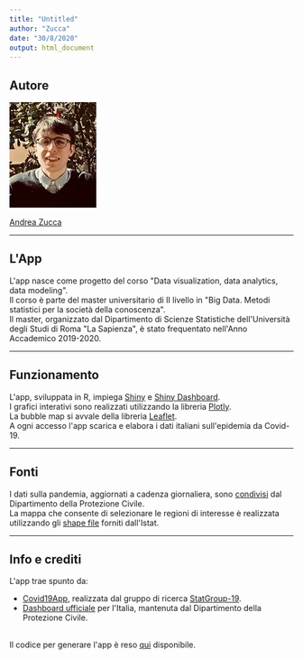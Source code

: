 ```yaml
---
title: "Untitled"
author: "Zucca"
date: "30/8/2020"
output: html_document
---
```


## Autore

![](img/user_andrea.jpg)

[Andrea Zucca](https://www.linkedin.com/in/andrea-zucca-62b6a6174/)
_____________________________________________________________________________________________________________________________________________________
## L'App
L'app nasce come progetto del corso "Data visualization, data analytics, data modeling".<br/>
Il corso è parte del master universitario di II livello in "Big Data. Metodi statistici per la società della conoscenza".<br/>
Il master, organizzato dal Dipartimento di Scienze Statistiche dell'Università degli Studi di Roma "La Sapienza", è stato frequentato nell'Anno Accademico 2019-2020.
_____________________________________________________________________________________________________________________________________________________

## Funzionamento
L'app, sviluppata in R, impiega [Shiny](https://shiny.rstudio.com/) e [Shiny Dashboard](https://rstudio.github.io/shinydashboard/).<br/>
I grafici interativi sono realizzati utilizzando la libreria [Plotly](https://plotly.com/r/).<br/>
La bubble map si avvale della libreria [Leaflet](https://rstudio.github.io/leaflet/).<br/>
A ogni accesso l'app scarica e elabora i dati italiani sull'epidemia da Covid-19.
_____________________________________________________________________________________________________________________________________________________

## Fonti
I dati sulla pandemia, aggiornati a cadenza giornaliera, sono [condivisi](https://github.com/pcm-dpc/COVID-19) dal Dipartimento della Protezione Civile.<br/>
La mappa che consente di selezionare le regioni di interesse è realizzata utilizzando gli [shape file](https://www.istat.it/it/archivio/222527) forniti dall'Istat.
_____________________________________________________________________________________________________________________________________________________

## Info e crediti
L'app trae spunto da:

* [Covid19App](https://github.com/minmar94/StatGroup19-Covid19App), realizzata dal gruppo di ricerca [StatGroup-19](https://www.uniroma1.it/it/notizia/statgroup-19). 
* [Dashboard ufficiale](https://mappe.protezionecivile.gov.it/it/mappe-e-dashboards-emergenze/dashboards-coronavirus/) per l'Italia, mantenuta dal Dipartimento della Protezione Civile. <br/> <br/>

Il codice per generare l'app è reso [qui](https://github.com/zuccaandrea/Covid19Dashboard) disponibile.